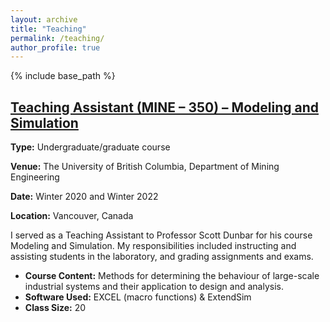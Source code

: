 ```yaml
---
layout: archive
title: "Teaching"
permalink: /teaching/
author_profile: true
---
```


{% include base_path %}

<article class="teaching-entry">
  <h2>
    <a href="/teaching/2014-spring-teaching-1">
      Teaching Assistant (MINE – 350) – Modeling and Simulation
    </a>
  </h2>
  <p><strong>Type:</strong> Undergraduate/graduate course</p>
  <p><strong>Venue:</strong> The University of British Columbia, Department of Mining Engineering</p>
  <p><strong>Date:</strong> Winter 2020 and Winter 2022 </p>
  <p><strong>Location:</strong> Vancouver, Canada</p>
  <p>
    I served as a Teaching Assistant to Professor Scott Dunbar for his course Modeling and Simulation. My responsibilities included instructing and assisting students in the laboratory, and grading assignments and exams.
  </p>
  <ul>
    <li><strong>Course Content:</strong> Methods for determining the behaviour of large-scale industrial systems and their application to design and analysis.</li>
    <li><strong>Software Used:</strong> EXCEL (macro functions) & ExtendSim</li>
    <li><strong>Class Size:</strong> 20</li>
  </ul>
</article>
